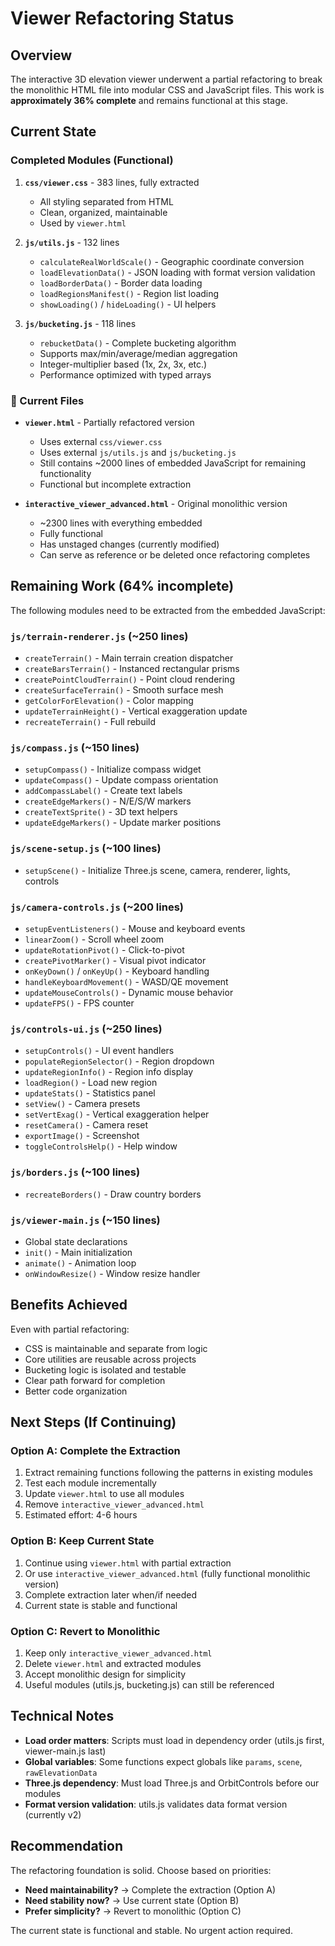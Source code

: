 # Viewer Refactoring Status

## Overview
The interactive 3D elevation viewer underwent a partial refactoring to break the monolithic HTML file into modular CSS and JavaScript files. This work is **approximately 36% complete** and remains functional at this stage.

## Current State

###  Completed Modules (Functional)

1. **`css/viewer.css`** - 383 lines, fully extracted
   - All styling separated from HTML
   - Clean, organized, maintainable
   - Used by `viewer.html`

2. **`js/utils.js`** - 132 lines
   - `calculateRealWorldScale()` - Geographic coordinate conversion
   - `loadElevationData()` - JSON loading with format version validation
   - `loadBorderData()` - Border data loading
   - `loadRegionsManifest()` - Region list loading
   - `showLoading()` / `hideLoading()` - UI helpers

3. **`js/bucketing.js`** - 118 lines
   - `rebucketData()` - Complete bucketing algorithm
   - Supports max/min/average/median aggregation
   - Integer-multiplier based (1x, 2x, 3x, etc.)
   - Performance optimized with typed arrays

### 📂 Current Files

- **`viewer.html`** - Partially refactored version
  - Uses external `css/viewer.css`
  - Uses external `js/utils.js` and `js/bucketing.js`
  - Still contains ~2000 lines of embedded JavaScript for remaining functionality
  - Functional but incomplete extraction

- **`interactive_viewer_advanced.html`** - Original monolithic version
  - ~2300 lines with everything embedded
  - Fully functional
  - Has unstaged changes (currently modified)
  - Can serve as reference or be deleted once refactoring completes

## Remaining Work (64% incomplete)

The following modules need to be extracted from the embedded JavaScript:

### `js/terrain-renderer.js` (~250 lines)
- `createTerrain()` - Main terrain creation dispatcher
- `createBarsTerrain()` - Instanced rectangular prisms
- `createPointCloudTerrain()` - Point cloud rendering
- `createSurfaceTerrain()` - Smooth surface mesh
- `getColorForElevation()` - Color mapping
- `updateTerrainHeight()` - Vertical exaggeration update
- `recreateTerrain()` - Full rebuild

### `js/compass.js` (~150 lines)
- `setupCompass()` - Initialize compass widget
- `updateCompass()` - Update compass orientation
- `addCompassLabel()` - Create text labels
- `createEdgeMarkers()` - N/E/S/W markers
- `createTextSprite()` - 3D text helpers
- `updateEdgeMarkers()` - Update marker positions

### `js/scene-setup.js` (~100 lines)
- `setupScene()` - Initialize Three.js scene, camera, renderer, lights, controls

### `js/camera-controls.js` (~200 lines)
- `setupEventListeners()` - Mouse and keyboard events
- `linearZoom()` - Scroll wheel zoom
- `updateRotationPivot()` - Click-to-pivot
- `createPivotMarker()` - Visual pivot indicator
- `onKeyDown()` / `onKeyUp()` - Keyboard handling
- `handleKeyboardMovement()` - WASD/QE movement
- `updateMouseControls()` - Dynamic mouse behavior
- `updateFPS()` - FPS counter

### `js/controls-ui.js` (~250 lines)
- `setupControls()` - UI event handlers
- `populateRegionSelector()` - Region dropdown
- `updateRegionInfo()` - Region info display
- `loadRegion()` - Load new region
- `updateStats()` - Statistics panel
- `setView()` - Camera presets
- `setVertExag()` - Vertical exaggeration helper
- `resetCamera()` - Camera reset
- `exportImage()` - Screenshot
- `toggleControlsHelp()` - Help window

### `js/borders.js` (~100 lines)
- `recreateBorders()` - Draw country borders

### `js/viewer-main.js` (~150 lines)
- Global state declarations
- `init()` - Main initialization
- `animate()` - Animation loop
- `onWindowResize()` - Window resize handler

## Benefits Achieved

Even with partial refactoring:
-  CSS is maintainable and separate from logic
-  Core utilities are reusable across projects
-  Bucketing logic is isolated and testable
-  Clear path forward for completion
-  Better code organization

## Next Steps (If Continuing)

### Option A: Complete the Extraction
1. Extract remaining functions following the patterns in existing modules
2. Test each module incrementally
3. Update `viewer.html` to use all modules
4. Remove `interactive_viewer_advanced.html`
5. Estimated effort: 4-6 hours

### Option B: Keep Current State
1. Continue using `viewer.html` with partial extraction
2. Or use `interactive_viewer_advanced.html` (fully functional monolithic version)
3. Complete extraction later when/if needed
4. Current state is stable and functional

### Option C: Revert to Monolithic
1. Keep only `interactive_viewer_advanced.html`
2. Delete `viewer.html` and extracted modules
3. Accept monolithic design for simplicity
4. Useful modules (utils.js, bucketing.js) can still be referenced

## Technical Notes

- **Load order matters**: Scripts must load in dependency order (utils.js first, viewer-main.js last)
- **Global variables**: Some functions expect globals like `params`, `scene`, `rawElevationData`
- **Three.js dependency**: Must load Three.js and OrbitControls before our modules
- **Format version validation**: utils.js validates data format version (currently v2)

## Recommendation

The refactoring foundation is solid. Choose based on priorities:
- **Need maintainability?** -> Complete the extraction (Option A)
- **Need stability now?** -> Use current state (Option B)
- **Prefer simplicity?** -> Revert to monolithic (Option C)

The current state is functional and stable. No urgent action required.

